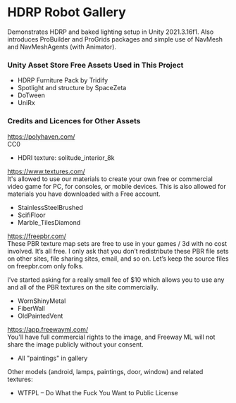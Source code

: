 # HDRP Robot Gallery
Demonstrates HDRP and baked lighting setup in Unity 2021.3.16f1. Also introduces ProBuilder and ProGrids packages and simple use of NavMesh and NavMeshAgents (with Animator).

### Unity Asset Store Free Assets Used in This Project
- HDRP Furniture Pack by Tridify
- Spotlight and structure by SpaceZeta
- DoTween
- UniRx

### Credits and Licences for Other Assets

https://polyhaven.com/<br>
CC0

- HDRI texture: solitude_interior_8k

https://www.textures.com/<br>
It's allowed to use our materials to create your own free or commercial video game for PC, for consoles, or mobile devices. This is also allowed for materials you have downloaded with a Free account.

- StainlessSteelBrushed
- ScifiFloor
- Marble_TilesDiamond

https://freepbr.com/<br>
These PBR texture map sets are free to use in your games / 3d with no cost involved. It’s all free. I only ask that you don’t redistribute these PBR file sets on other sites, file sharing sites, email, and so on. Let’s keep the source files on freepbr.com only folks.

I’ve started asking for a  really small fee of $10 which allows you to use any and all of the PBR textures on the site commercially.

- WornShinyMetal
- FiberWall
- OldPaintedVent

https://app.freewayml.com/<br>
You'll have full commercial rights to the image, and Freeway ML will not share the image publicly without your consent.

- All "paintings" in gallery

Other models (android, lamps, paintings, door, window) and related textures:
- WTFPL – Do What the Fuck You Want to Public License
